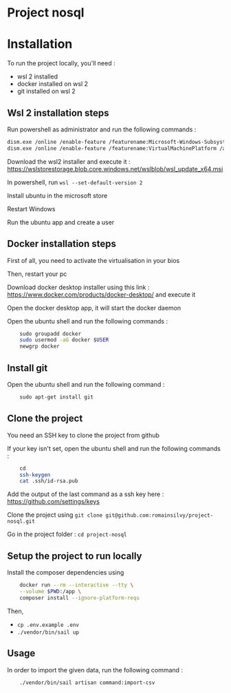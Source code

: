 # Project nosql

# Installation 
To run the project locally, you'll need :

- wsl 2 installed 
- docker installed on wsl 2 
- git installed on wsl 2

## Wsl 2 installation steps

Run powershell as administrator and run the following commands : 

```bash
dism.exe /online /enable-feature /featurename:Microsoft-Windows-Subsystem-Linux /all /norestart
dism.exe /online /enable-feature /featurename:VirtualMachinePlatform /all /norestart
 ```

Download the wsl2 installer and execute it : 
https://wslstorestorage.blob.core.windows.net/wslblob/wsl_update_x64.msi

In powershell, run `wsl --set-default-version 2`

Install ubuntu in the microsoft store 

Restart Windows

Run the ubuntu app and create a user

## Docker installation steps

First of all, you need to activate the virtualisation in your bios

Then, restart your pc 

Download docker desktop installer using this link : https://www.docker.com/products/docker-desktop/ and execute it

Open the docker desktop app, it will start the docker daemon

Open the ubuntu shell and run the following commands :

```bash
    sudo groupadd docker
    sudo usermod -aG docker $USER
    newgrp docker
```

## Install git 

Open the ubuntu shell and run the following command :

```bash
    sudo apt-get install git 
```

## Clone the project

You need an SSH key to clone the project from github

If your key isn't set, open the ubuntu shell and run the following commands :

```bash
    cd 
    ssh-keygen 
    cat .ssh/id-rsa.pub
```

Add the output of the last command as a ssh key here : https://github.com/settings/keys

Clone the project using `git clone git@github.com:romainsilvy/project-nosql.git`

Go in the project folder : `cd project-nosql`

## Setup the project to run locally 

Install the composer dependencies using 

```bash
    docker run --rm --interactive --tty \
    --volume $PWD:/app \
    composer install --ignore-platform-reqs
```

Then,

* `cp .env.example .env`
* `./vendor/bin/sail up`

## Usage

In order to import the given data, run the following command : 

```bash
    ./vendor/bin/sail artisan command:import-csv 
```
